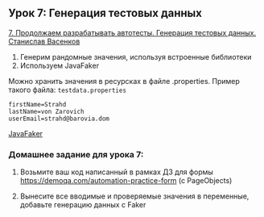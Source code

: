 ## Урок 7: Генерация тестовых данных
[7. Продолжаем разрабатывать автотесты. Генерация тестовых данных. Станислав Васенков](https://school.qa.guru/pl/teach/control/lesson/view?id=343208846&editMode=0)

1. Генерим рандомные значения, используя встроенные библиотеки
2. Используем JavaFaker

Можно хранить значения в ресурсках в файле .properties. Пример такого файла: `testdata.properties`
```
firstName=Strahd
lastName=von Zarovich
userEmail=strahd@barovia.dom
```

[JavaFaker](https://github.com/DiUS/java-faker)


### Домашнее задание для урока 7:
1. Возьмите ваш код написанный в рамках ДЗ для формы https://demoqa.com/automation-practice-form (c PageObjects)

2. Вынесите все вводимые и проверяемые значения в переменные, добавьте генерацию данных с Faker
